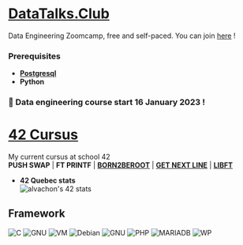 
# [DataTalks.Club](https://datatalks.club/)
Data Engineering Zoomcamp, free and self-paced. You can join [here](https://github.com/DataTalksClub/data-engineering-zoomcamp) !
### Prerequisites
* [**Postgresql**](https://github.com/alvachon/postgres_note)
* **Python**
### :triangular_flag_on_post: Data engineering course **start 16 January 2023** !

# [42 Cursus](https://42quebec.com/)
My current cursus at school 42\
**PUSH SWAP** | **FT PRINTF** | [**BORN2BEROOT**](https://github.com/alvachon/42_born2beroot) | [**GET NEXT LINE**](https://github.com/alvachon/42_get_next_line) | [**LIBFT**](https://github.com/alvachon/42_libft)
* **42 Quebec stats**\
![alvachon's 42 stats](https://badge42.vercel.app/api/v2/clb9zrpvt00250fl97rqy9hie/stats?cursusId=21&coalitionId=249)

## Framework
![C](https://img.shields.io/badge/C-00599C?style=for-the-badge&logo=c&logoColor=white)   ![GNU](https://img.shields.io/badge/GNU%20Bash-4EAA25?style=for-the-badge&logo=GNU%20Bash&logoColor=white)   ![VM](https://img.shields.io/badge/VirtualBox-21416b?style=for-the-badge&logo=VirtualBox&logoColor=white)  ![Debian](https://img.shields.io/badge/Debian-A81D33?style=for-the-badge&logo=debian&logoColor=white)  ![GNU](https://img.shields.io/badge/GNU%20Bash-4EAA25?style=for-the-badge&logo=GNU%20Bash&logoColor=white)   ![PHP](https://img.shields.io/badge/PHP-777BB4?style=for-the-badge&logo=php&logoColor=white)   ![MARIADB](https://img.shields.io/badge/MariaDB-003545?style=for-the-badge&logo=mariadb&logoColor=white)   ![WP](https://img.shields.io/badge/Wordpress-21759B?style=for-the-badge&logo=wordpress&logoColor=white)
